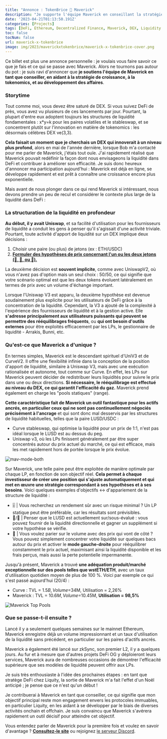 ```yaml
---
title: "Annonce : TokenBrice 🤝 Maverick"
description: "Je supporte l'équipe Maverick en conseillant la stratégie de croissance, la tokénomique"
date: '2023-04-21T01:13:50.191Z'
categories: [Projects]
tags: [DeFi, Ethereum, Decentralized Finance, Maverick, DEX, Liquidity Management, Liquidity Shaping, Concentrated Liquidity]
toc: false
tocNum: false
url: maverick-x-tokenbrice
image: img/2023/maverickxtokenbrice/maverick-x-tokenbrice-cover.png
---
```


Ce billet est plus une annonce personnelle : je voulais vous faire savoir ce que je fais et ce qui se passe avec Maverick. Alors ne tournons pas autour du pot : je suis ravi d'annoncer que **je soutiens l'équipe de Maverick en tant que conseiller, en aidant à la stratégie de croissance, à la tokenomics, et au développement des affaires**.

### Storytime

Tout comme moi, vous devez être saturé de DEX. Si vous suivez DeFi de près, vous avez vu plusieurs de ces lancements par jour. Pourtant, la plupart d'entre eux adoptent toujours les structures de liquidité fondamentales : x\*y=k pour les paires volatiles et le stableswap, et se concentrent plutôt sur l'innovation en matière de tokenomics : les désormais célèbres DEX ve(3,3).

**Cela faisait un moment que je cherchais un DEX qui innoverait à un niveau plus profond**, alors en mai de l'année dernière, lorsque Bob m'a contacté pour me parler de Maverick, j'étais tout ouïe. J'ai rapidement réalisé que Maverick pouvait redéfinir la façon dont nous envisageons la liquidité dans DeFi et contribuer à améliorer son efficacité. Je suis donc heureux d'annoncer ma participation aujourd'hui : Maverick est déjà en ligne, se développe rapidement et est prêt à connaître une croissance encore plus exponentielle.

Mais avant de nous plonger dans ce qui rend Maverick si intéressant, nous devons prendre un peu de recul et considérer le contexte plus large de la liquidité dans DeFi :


### La structuration de la liquidité en profondeur

**Au début, il y avait Uniswap**, et sa facilité d'utilisation pour les fournisseurs de liquidité a conduit les gens à penser qu'il s'agissait d'une activité triviale. Pourtant, toute activité d'apport de liquidité sur un DEX implique deux décisions :

1. Choisir une paire (ou plus) de jetons (ex : ETH/USDC)
2. **<span style="text-decoration:underline;">Formuler des hypothèses de prix concernant l'un ou les deux jetons (🐂, 🐻, ou 🦀).</span>**

La deuxième décision est **souvent implicite**, comme avec UniswapV2, où vous n'avez pas d'option mais un seul choix : 50/50, ce qui signifie que votre scénario optimal est que les deux tokens évoluent latéralement en termes de prix avec un volume d'échange important.

Lorsque l'Uniswap V3 est apparu, la deuxième hypothèse est devenue soudainement plus explicite pour les utilisateurs de DeFi grâce à la concentration de la liquidité. Cependant, la V3 a ajouté de la complexité à l'expérience des fournisseurs de liquidité et à la gestion active. Elle **s'adresse principalement aux utilisateurs puissants qui peuvent se permettre des rééquilibrages fréquents**, ou **qui ont besoin d'outils externes** pour être exploités efficacement par les LPs, le gestionnaire de liquidité - Arrakis, Bunni, etc.


### Qu'est-ce que Maverick a d'unique ?

En termes simples, Maverick est le descendant spirituel d'UniV3 et de CurveV2. Il offre une flexibilité infinie dans la conception de la position d'apport de liquidité, similaire à Uniswap V3, mais avec une exécution rationalisée et autonome, tout comme sur Curve. En effet, les LPs sur Maverick peuvent décider de redistribuer leurs liquidités pour suivre le prix dans une ou deux directions. **Si nécessaire, le rééquilibrage est effectué au niveau du DEX, ce qui garantit l'efficacité du gaz.** Maverick prend également en charge les "pools statiques" (range).

**Cette caractéristique fait de Maverick un outil fantastique pour les actifs ancrés, en particulier ceux qui ne sont pas continuellement négociés précisément à l'ancrage** et qui sont donc mal desservis par les structures de liquidité habituelles, telles que la paire LUSD/USDC :

* Curve stableswap, qui optimise la liquidité pour un prix de 1:1, n'est pas idéal lorsque le LUSD est au dessus du peg.
* Uniswap v3, où les LPs finissent généralement par être super concentrés autour du prix actuel du marché, ce qui est efficace, mais les met rapidement hors de portée lorsque le prix évolue.

![mav-mode-both](img/2023/maverickxtokenbrice/mav-both.gif "Maverick mode both, où la liquidité suit le prix à gauche et à droite")

Sur Maverick, une telle paire peut être exploitée de manière optimale par chaque LP, en fonction de son objectif réel. **Cela permet à chaque investisseur de créer une position qui s'ajuste automatiquement et qui met en œuvre une stratégie correspondant à ses hypothèses et à ses besoins**. Voici quelques exemples d'objectifs &lt;-> d'appariement de la structure de liquidité :

* 🎚️ | Vous recherchez un rendement sûr avec un risque minimal ? Un LP statique peut être préférable, car les résultats sont prévisibles.
* 🐂/🐻 | Penser que le LUSD est actuellement sur/sous-évalué : vous pouvez fournir de la liquidité directionnelle et gagner un supplément si votre hypothèse se vérifie.
* 🦀 | Vous voulez parier sur le volume avec des prix qui vont de côté ? Vous pouvez simplement concentrer votre liquidité sur quelques bacs autour du prix et activer le **mode gauche-droite** pour rééquilibrer constamment le prix actuel, maximisant ainsi la liquidité disponible et les frais perçus, mais aussi la perte potentielle impermanente.

Jusqu'à présent, Maverick a trouvé **une adéquation produit/marché exceptionnelle sur des pools telles que wstETH/ETH**, avec un taux d'utilisation quotidien moyen de plus de 100 %. Voici par exemple ce qui s'est passé aujourd'hui (20/4) :

* Curve : TVL = $1.5B, Volume =$34M, Utilisation = 2,26%
* Maverick : TVL = $10.6M, Volume =$10.45M, **Utilisation = 98,5%** 

![Maverick Top Pools](img/2023/maverickxtokenbrice/mav-pools.png "Top pools sur Maverick aujourd'hui (4/20/23)")

### Que se passe-t-il ensuite ?

Lancé il y a seulement quelques semaines sur le mainnet Ethereum, Maverick enregistre déjà un volume impressionnant et un taux d'utilisation de la liquidité sans précédent, en particulier sur les paires d'actifs ancrés.

Maverick a également été lancé sur zkSync, son premier L2, il y a quelques jours. Au fur et à mesure que d'autres projets DeFi OG y déploieront leurs services, Maverick aura de nombreuses occasions de démontrer l'efficacité supérieure que ses modèles de liquidité peuvent offrir aux LPs.

Je suis très enthousiaste à l'idée des prochaines étapes : en tant que stratège DeFi chez Liquity, la sortie de Maverick m'a fait l'effet d'un Noël anticipé ; je pense que ce n'est qu'un début ! 

Je contribuerai à Maverick en tant que conseiller, ce qui signifie que mon objectif principal reste mon engagement envers les protocoles immuables, en particulier Liquity, en les aidant à se développer par le biais de diverses activités onchain et offchain. Je suis convaincu que Maverick s'avérera rapidement un outil décisif pour atteindre cet objectif.

Vous entendez parler de Maverick pour la première fois et voulez en savoir d'avantage ? **[Consultez-le site](https://mav.xyz/)** ou rejoignez [le serveur Discord](https://discord.gg/mavprotocol).
